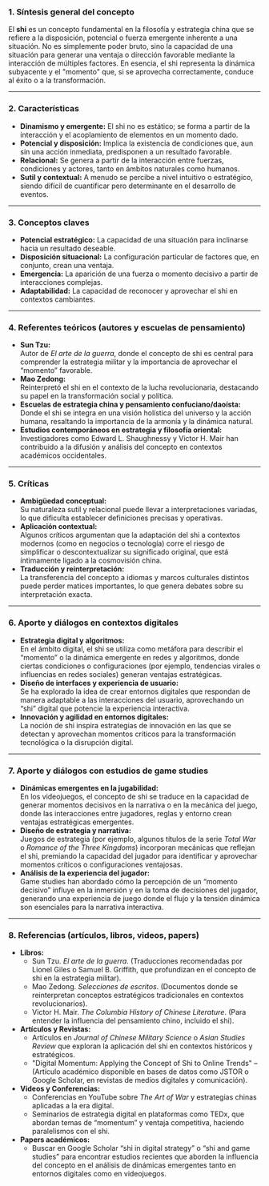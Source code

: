 ### 1. Síntesis general del concepto

El **shi** es un concepto fundamental en la filosofía y estrategia china que se refiere a la disposición, potencial o fuerza emergente inherente a una situación. No es simplemente poder bruto, sino la capacidad de una situación para generar una ventaja o dirección favorable mediante la interacción de múltiples factores. En esencia, el shi representa la dinámica subyacente y el "momento" que, si se aprovecha correctamente, conduce al éxito o a la transformación.

---

### 2. Características

- **Dinamismo y emergente:** El shi no es estático; se forma a partir de la interacción y el acoplamiento de elementos en un momento dado.
- **Potencial y disposición:** Implica la existencia de condiciones que, aun sin una acción inmediata, predisponen a un resultado favorable.
- **Relacional:** Se genera a partir de la interacción entre fuerzas, condiciones y actores, tanto en ámbitos naturales como humanos.
- **Sutil y contextual:** A menudo se percibe a nivel intuitivo o estratégico, siendo difícil de cuantificar pero determinante en el desarrollo de eventos.

---

### 3. Conceptos claves

- **Potencial estratégico:** La capacidad de una situación para inclinarse hacia un resultado deseable.
- **Disposición situacional:** La configuración particular de factores que, en conjunto, crean una ventaja.
- **Emergencia:** La aparición de una fuerza o momento decisivo a partir de interacciones complejas.
- **Adaptabilidad:** La capacidad de reconocer y aprovechar el shi en contextos cambiantes.

---

### 4. Referentes teóricos (autores y escuelas de pensamiento)

- **Sun Tzu:**  
    Autor de _El arte de la guerra_, donde el concepto de shi es central para comprender la estrategia militar y la importancia de aprovechar el “momento” favorable.
- **Mao Zedong:**  
    Reinterpretó el shi en el contexto de la lucha revolucionaria, destacando su papel en la transformación social y política.
- **Escuelas de estrategia china y pensamiento confuciano/daoísta:**  
    Donde el shi se integra en una visión holística del universo y la acción humana, resaltando la importancia de la armonía y la dinámica natural.
- **Estudios contemporáneos en estrategia y filosofía oriental:**  
    Investigadores como Edward L. Shaughnessy y Victor H. Mair han contribuido a la difusión y análisis del concepto en contextos académicos occidentales.

---

### 5. Críticas

- **Ambigüedad conceptual:**  
    Su naturaleza sutil y relacional puede llevar a interpretaciones variadas, lo que dificulta establecer definiciones precisas y operativas.
- **Aplicación contextual:**  
    Algunos críticos argumentan que la adaptación del shi a contextos modernos (como en negocios o tecnología) corre el riesgo de simplificar o descontextualizar su significado original, que está íntimamente ligado a la cosmovisión china.
- **Traducción y reinterpretación:**  
    La transferencia del concepto a idiomas y marcos culturales distintos puede perder matices importantes, lo que genera debates sobre su interpretación exacta.

---

### 6. Aporte y diálogos en contextos digitales

- **Estrategia digital y algoritmos:**  
    En el ámbito digital, el shi se utiliza como metáfora para describir el “momento” o la dinámica emergente en redes y algoritmos, donde ciertas condiciones o configuraciones (por ejemplo, tendencias virales o influencias en redes sociales) generan ventajas estratégicas.
- **Diseño de interfaces y experiencia de usuario:**  
    Se ha explorado la idea de crear entornos digitales que respondan de manera adaptable a las interacciones del usuario, aprovechando un “shi” digital que potencie la experiencia interactiva.
- **Innovación y agilidad en entornos digitales:**  
    La noción de shi inspira estrategias de innovación en las que se detectan y aprovechan momentos críticos para la transformación tecnológica o la disrupción digital.

---

### 7. Aporte y diálogos con estudios de game studies

- **Dinámicas emergentes en la jugabilidad:**  
    En los videojuegos, el concepto de shi se traduce en la capacidad de generar momentos decisivos en la narrativa o en la mecánica del juego, donde las interacciones entre jugadores, reglas y entorno crean ventajas estratégicas emergentes.
- **Diseño de estrategia y narrativa:**  
    Juegos de estrategia (por ejemplo, algunos títulos de la serie _Total War_ o _Romance of the Three Kingdoms_) incorporan mecánicas que reflejan el shi, premiando la capacidad del jugador para identificar y aprovechar momentos críticos o configuraciones ventajosas.
- **Análisis de la experiencia del jugador:**  
    Game studies han abordado cómo la percepción de un “momento decisivo” influye en la inmersión y en la toma de decisiones del jugador, generando una experiencia de juego donde el flujo y la tensión dinámica son esenciales para la narrativa interactiva.

---

### 8. Referencias (artículos, libros, videos, papers)

- **Libros:**
    - Sun Tzu. _El arte de la guerra_. (Traducciones recomendadas por Lionel Giles o Samuel B. Griffith, que profundizan en el concepto de shi en la estrategia militar).
    - Mao Zedong. _Selecciones de escritos_. (Documentos donde se reinterpretan conceptos estratégicos tradicionales en contextos revolucionarios).
    - Victor H. Mair. _The Columbia History of Chinese Literature_. (Para entender la influencia del pensamiento chino, incluido el shi).
- **Artículos y Revistas:**
    - Artículos en _Journal of Chinese Military Science_ o _Asian Studies Review_ que exploran la aplicación del shi en contextos históricos y estratégicos.
    - "Digital Momentum: Applying the Concept of Shi to Online Trends" – (Artículo académico disponible en bases de datos como JSTOR o Google Scholar, en revistas de medios digitales y comunicación).
- **Videos y Conferencias:**
    - Conferencias en YouTube sobre _The Art of War_ y estrategias chinas aplicadas a la era digital.
    - Seminarios de estrategia digital en plataformas como TEDx, que abordan temas de “momentum” y ventaja competitiva, haciendo paralelismos con el shi.
- **Papers académicos:**
    - Buscar en Google Scholar “shi in digital strategy” o “shi and game studies” para encontrar estudios recientes que aborden la influencia del concepto en el análisis de dinámicas emergentes tanto en entornos digitales como en videojuegos.